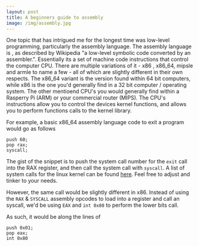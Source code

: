 ```yaml
---
layout: post
title: A beginners guide to assembly
image: /img/assembly.jpg
---
```


One topic that has intrigued me for the longest time was low-level programming, particularly the assembly language. The assembly language is , as described by Wikipedia "a low-level symbolic code converted by an assembler.". Essentially its a set of machine code instructions that control the computer CPU. There are multiple variations of it - x86 , x86_64, mipsle and armle to name a few - all of which are slightly different in their own respects. The x86_64 variant is the version found within 64 bit computers, while x86 is the one you'd generally find in a 32 bit computer / operating system. The other mentioend CPU's you would generally find within a Rasperry Pi (ARM) or your commercial router (MIPS). The CPU's instructions allow you to control the devices kernel functions, and allows you to perform functions calls to the kernel library.

For example, a basic x86_64 assembly language code to exit a program would go as follows 

```
push 60;
pop rax;
syscall;
```

The gist of the snippet is to push the system call number for the `exit` call into the RAX register, and then call the system call with `syscall`. A list of system calls for the linux kernel can be found [here](https://syscalls.kernelgrok.com/). Feel free to adjust and tinker to your needs. 

However, the same call would be slightly different in x86. Instead of using the `RAX` & `SYSCALL` assembly opcodes to load into a register and call an syscall, we'd be using `EAX` and `int 0x80` to perform the lower bits call.

As such, it would be along the lines of 

```
push 0x01;
pop eax;
int 0x80
```

